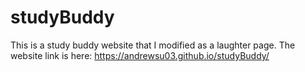 # studyBuddy
This is a study buddy website that I modified as a laughter page.
The website link is here: https://andrewsu03.github.io/studyBuddy/
